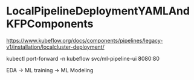 # LocalPipelineDeploymentYAMLAndKFPComponents

https://www.kubeflow.org/docs/components/pipelines/legacy-v1/installation/localcluster-deployment/

kubectl port-forward -n kubeflow svc/ml-pipeline-ui 8080:80

EDA -> ML training -> ML Modeling